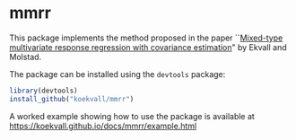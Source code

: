 # mmrr

This package implements the method proposed in the paper ``[Mixed-type multivariate response regression with covariance estimation](https://arxiv.org/abs/2101.08436)" by Ekvall and Molstad.

The package can be installed using the `devtools` package:

``` r
library(devtools)
install_github("koekvall/mmrr")
```

A worked example showing how to use the package is available at https://koekvall.github.io/docs/mmrr/example.html
